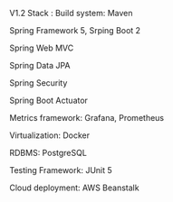 V1.2 Stack :
Build system: Maven

Spring Framework 5, Srping Boot 2

Spring Web MVC

Spring Data JPA

Spring Security

Spring Boot Actuator

Metrics framework: Grafana, Prometheus

Virtualization: Docker

RDBMS: PostgreSQL

Testing Framework: JUnit 5

Cloud deployment: AWS Beanstalk
